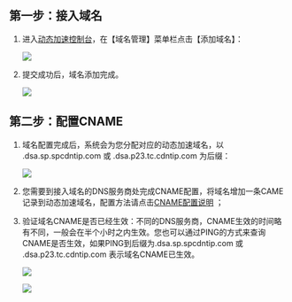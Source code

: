 ## 第一步：接入域名

1. 进入[动态加速控制台](https://console.qcloud.com/dsa)，在【域名管理】菜单栏点击【添加域名】：	

   ![](https://mc.qcloudimg.com/static/img/ea36077cad19051bd7a54ef5d0849c40/1.png)

2. 提交成功后，域名添加完成。

   ![](https://mc.qcloudimg.com/static/img/694a90b1587548dcc2da87f782661acb/image.png)

## 第二步：配置CNAME

1. 域名配置完成后，系统会为您分配对应的动态加速域名，以 .dsa.sp.spcdntip.com 或 .dsa.p23.tc.cdntip.com 为后缀：

   ![](https://mc.qcloudimg.com/static/img/5a2f90e1c30cd1f572a7ba36d86791c9/3.png)

2. 您需要到接入域名的DNS服务商处完成CNAME配置，将域名增加一条CAME记录到动态加速域名，配置方法请点击[CNAME配置说明](https://www.qcloud.com/doc/product/228/3121) ；

3. 验证域名CNAME是否已经生效：不同的DNS服务商，CNAME生效的时间略有不同，一般会在半个小时之内生效。您也可以通过PING的方式来查询CNAME是否生效，如果PING到后缀为.dsa.sp.spcdntip.com 或 .dsa.p23.tc.cdntip.com 表示域名CNAME已生效。

   ![](https://mc.qcloudimg.com/static/img/3e45aca57e30b993541c16d83d07d154/image.png)

   ![](https://mc.qcloudimg.com/static/img/c3deeb94c05f02ae934d2f7bb7673f28/image.png)




